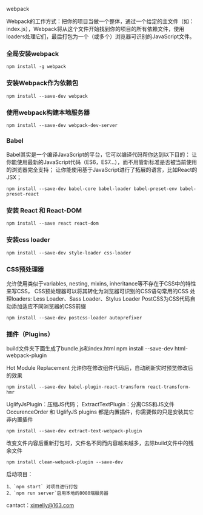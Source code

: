 webpack

Webpack的工作方式：把你的项目当做一个整体，通过一个给定的主文件（如：index.js），Webpack将从这个文件开始找到你的项目的所有依赖文件，使用loaders处理它们，最后打包为一个（或多个）浏览器可识别的JavaScript文件。


### 全局安装webpack

    npm install -g webpack
    

### 安装Webpack作为依赖包

    npm install --save-dev webpack


### 使用webpack构建本地服务器

    npm install --save-dev webpack-dev-server

### Babel

Babel其实是一个编译JavaScript的平台，它可以编译代码帮你达到以下目的：
让你能使用最新的JavaScript代码（ES6，ES7...），而不用管新标准是否被当前使用的浏览器完全支持；
让你能使用基于JavaScript进行了拓展的语言，比如React的JSX；

    npm install --save-dev babel-core babel-loader babel-preset-env babel-preset-react


### 安装 React 和 React-DOM

    npm install --save react react-dom

### 安装css loader

    npm install --save-dev style-loader css-loader

### CSS预处理器
允许使用类似于variables, nesting, mixins, inheritance等不存在于CSS中的特性来写CSS，
CSS预处理器可以将其转化为浏览器可识别的CSS语句常用的CSS 处理loaders:
Less Loader、Sass Loader、Stylus Loader
PostCSS为CSS代码自动添加适应不同浏览器的CSS前缀

    npm install --save-dev postcss-loader autoprefixer

### 插件（Plugins）
build文件夹下面生成了bundle.js和index.html
    npm install --save-dev html-webpack-plugin

Hot Module Replacement
允许你在修改组件代码后，自动刷新实时预览修改后的效果

    npm install --save-dev babel-plugin-react-transform react-transform-hmr


UglifyJsPlugin：压缩JS代码；
ExtractTextPlugin：分离CSS和JS文件
OccurenceOrder 和 UglifyJS plugins 都是内置插件，你需要做的只是安装其它非内置插件

    npm install --save-dev extract-text-webpack-plugin


改变文件内容后重新打包时，文件名不同而内容越来越多，去除build文件中的残余文件

    npm install clean-webpack-plugin --save-dev


启动项目：

	1、`npm start` 对项目进行打包
	2、`npm run server`启用本地的8080端服务器


cantact：ximelly@163.com